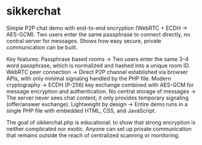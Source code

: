 # sikkerchat
Simple P2P chat demo with end-to-end encryption (WebRTC + ECDH → AES-GCM). Two users enter the same passphrase to connect directly, no central server for messages. Shows how easy secure, private communication can be built.

Key features:
Passphrase based rooms → Two users enter the same 3–4 word passphrase, which is normalized and hashed into a unique room ID.
WebRTC peer connection → Direct P2P channel established via browser APIs, with only minimal signaling handled by the PHP file.
Modern cryptography → ECDH (P-256) key exchange combined with AES-GCM for message encryption and authentication.
No central storage of messages → The server never sees chat content; it only provides temporary signaling (offer/answer exchange).
Lightweight by design → Entire demo runs in a single PHP file with embedded HTML, CSS, and JavaScript.

The goal of sikkerchat.php is educational: to show that strong encryption is neither complicated nor exotic. Anyone can set up private communication that remains outside the reach of centralized scanning or monitoring.
